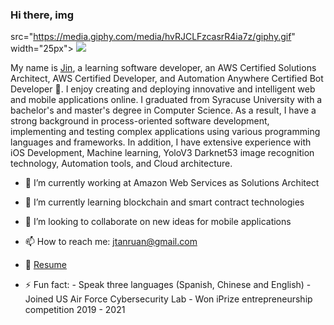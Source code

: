 ### Hi there, img 
src="https://media.giphy.com/media/hvRJCLFzcasrR4ia7z/giphy.gif" width="25px"> ![](https://visitor-badge.glitch.me/badge?page_id=ztanruan.ztanruan)


My name is [Jin](https://ztanruan.com), a learning software developer, an AWS Certified Solutions Architect, AWS Certified Developer, and Automation Anywhere Certified Bot Developer 🚀. I enjoy creating and deploying innovative and intelligent web and mobile applications online. I graduated from Syracuse University with a bachelor's and master's degree in Computer Science. As a result, I have a strong background in process-oriented software development, implementing and testing complex applications using various programming languages and frameworks. In addition, I have extensive experience with iOS Development, Machine learning, YoloV3 Darknet53 image recognition technology, Automation tools, and Cloud architecture.

- 🔭 I’m currently working at Amazon Web Services as Solutions Architect
- 🌱 I’m currently learning blockchain and smart contract technologies
- 👯 I’m looking to collaborate on new ideas for mobile applications
- 📫 How to reach me: jtanruan@gmail.com
- 📝 [Resume](https://ztanruan.com/resume.pdf)

- ⚡ Fun fact: 
      - Speak three languages (Spanish, Chinese and English)
      - Joined US Air Force Cybersecurity Lab
      - Won iPrize entrepreneurship competition 2019 - 2021

